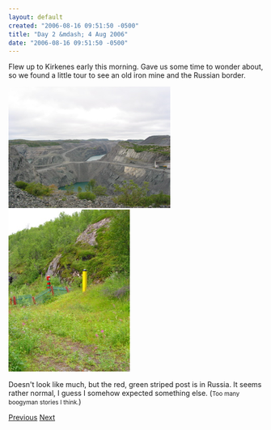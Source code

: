 ```yaml
---
layout: default
created: "2006-08-16 09:51:50 -0500"
title: "Day 2 &mdash; 4 Aug 2006"
date: "2006-08-16 09:51:50 -0500"
---
```



Flew up to Kirkenes early this morning.  Gave us some time to wonder about, so we found a little tour to see an old iron mine and the Russian border.

<img src="images/IMG_1317.jpg" />
<img src="images/IMG_1320.jpg" />

Doesn't look like much, but the red, green striped post is in Russia.  It seems rather normal, I guess I somehow expected something else.  (<small>Too many boogyman stories I think.</small>)

[Previous](day1.html)
[Next](day3.html)


